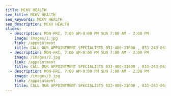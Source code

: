 ```yaml
---
title: MCKV HEALTH
seo_title: MCKV HEALTH
seo_keywords: MCKV HEALTH
seo_description: MCKV HEALTH
slides:
  - description: MON-FRI, 7:00 AM-8:00 PM SUN 7:00 AM - 2:00 PM
    image: images/1.jpg
    link: /appointment
    title: CALL OUR APPOINTMENT SPECIALISTS 033-400-31600 , 033-243-06104
  - description: MON-FRI, 7:00 AM-8:00 PM SUN 7:00 AM - 2:00 PM
    image: /images/2.jpg
    link: /appointment  
    title: CALL OUR APPOINTMENT SPECIALISTS 033-400-31600 , 033-243-06104
  - description: MON-FRI, 7:00 AM-8:00 PM SUN 7:00 AM - 2:00 PM
    image: /images/3.jpg
    link: /appointment
    title: CALL OUR APPOINTMENT SPECIALISTS 033-400-31600 , 033-243-06104
---
```

